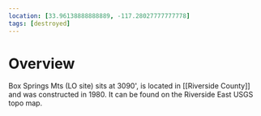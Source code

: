 ```yaml
---
location: [33.96138888888889, -117.28027777777778]
tags: [destroyed]
---
```


# Overview

Box Springs Mts (LO site) sits at 3090', is located in [[Riverside County]] and was constructed in 1980. It can be found on the Riverside East USGS topo map.

